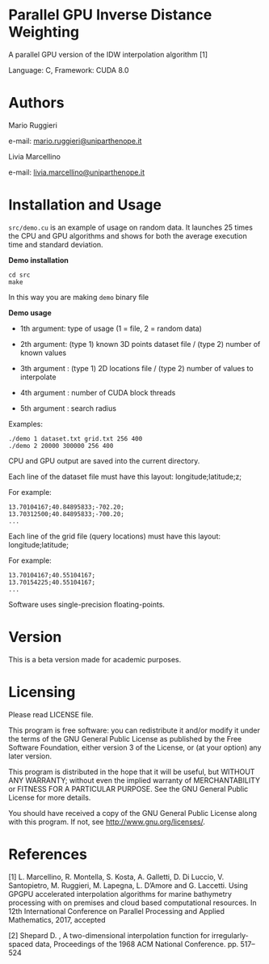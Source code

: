 # Parallel GPU Inverse Distance Weighting
A parallel GPU version of the IDW interpolation algorithm [1]

Language: C, Framework: CUDA 8.0 

# Authors
Mario Ruggieri

e-mail: mario.ruggieri@uniparthenope.it

Livia Marcellino

e-mail: livia.marcellino@uniparthenope.it
  
# Installation and Usage 

`src/demo.cu` is an example of usage on random data. It launches 25 times the CPU and GPU algorithms and shows for both the average execution time and standard deviation.

**Demo installation**
  ```
  cd src
  make
  ```
In this way you are making `demo` binary file
	
**Demo usage**

* 1th argument: type of usage (1 = file, 2 = random data)

* 2th argument: (type 1) known 3D points dataset file / (type 2) number of known values

* 3th argument : (type 1) 2D locations file / (type 2) number of values to interpolate

* 4th argument : number of CUDA block threads

* 5th argument : search radius

Examples:

	./demo 1 dataset.txt grid.txt 256 400
	./demo 2 20000 300000 256 400
	
CPU and GPU output are saved into the current directory.

Each line of the dataset file must have this layout: longitude;latitude;z;

For example:

	13.70104167;40.84895833;-702.20;
	13.70312500;40.84895833;-700.20;
	...

Each line of the grid file (query locations) must have this layout: longitude;latitude;

For example:

	13.70104167;40.55104167;
	13.70154225;40.55104167;
	...
	
Software uses single-precision floating-points.

# Version
This is a beta version made for academic purposes.
	
# Licensing
Please read LICENSE file.

This program is free software: you can redistribute it and/or modify
it under the terms of the GNU General Public License as published by
the Free Software Foundation, either version 3 of the License, or
(at your option) any later version.

This program is distributed in the hope that it will be useful,
but WITHOUT ANY WARRANTY; without even the implied warranty of
MERCHANTABILITY or FITNESS FOR A PARTICULAR PURPOSE.  See the
GNU General Public License for more details.

You should have received a copy of the GNU General Public License
along with this program.  If not, see <http://www.gnu.org/licenses/>.

# References
[1] L. Marcellino, R. Montella, S. Kosta, A. Galletti, D. Di Luccio, V. Santopietro, M. Ruggieri, M. Lapegna, L. D’Amore and G. Laccetti. Using GPGPU accelerated interpolation algorithms for marine bathymetry processing with on premises and cloud based computational resources. In 12th International Conference on Parallel Processing and Applied Mathematics, 2017, accepted

[2] Shepard D. , A two-dimensional interpolation function for irregularly-spaced data, Proceedings of the 1968 ACM National Conference. pp. 517–524 
